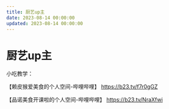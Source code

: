 ```yaml
---
title: 厨艺up主
date: 2023-08-14 00:00:00
updated: 2023-08-14 00:00:00
---
```


# 厨艺up主

小吃教学：

【赖皮猴爱美食的个人空间-哔哩哔哩】 https://b23.tv/f7r0gGZ

【品诺美食开课啦的个人空间-哔哩哔哩】 https://b23.tv/NraXfwi
